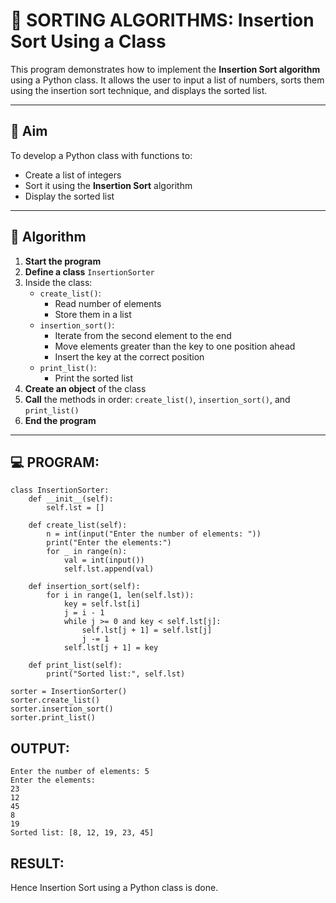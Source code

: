 # 🧮 SORTING ALGORITHMS: Insertion Sort Using a Class

This program demonstrates how to implement the **Insertion Sort algorithm** using a Python class. It allows the user to input a list of numbers, sorts them using the insertion sort technique, and displays the sorted list.

---

## 🎯 Aim

To develop a Python class with functions to:
- Create a list of integers
- Sort it using the **Insertion Sort** algorithm
- Display the sorted list

---

## 🧠 Algorithm

1. **Start the program**
2. **Define a class** `InsertionSorter`
3. Inside the class:
   - `create_list()`:
     - Read number of elements
     - Store them in a list
   - `insertion_sort()`:
     - Iterate from the second element to the end
     - Move elements greater than the key to one position ahead
     - Insert the key at the correct position
   - `print_list()`:
     - Print the sorted list
4. **Create an object** of the class
5. **Call** the methods in order: `create_list()`, `insertion_sort()`, and `print_list()`
6. **End the program**

---

## 💻 PROGRAM:
```
class InsertionSorter:
    def __init__(self):
        self.lst = []

    def create_list(self):
        n = int(input("Enter the number of elements: "))
        print("Enter the elements:")
        for _ in range(n):
            val = int(input())
            self.lst.append(val)

    def insertion_sort(self):
        for i in range(1, len(self.lst)):
            key = self.lst[i]
            j = i - 1
            while j >= 0 and key < self.lst[j]:
                self.lst[j + 1] = self.lst[j]
                j -= 1
            self.lst[j + 1] = key

    def print_list(self):
        print("Sorted list:", self.lst)

sorter = InsertionSorter()
sorter.create_list()
sorter.insertion_sort()
sorter.print_list()
```

## OUTPUT:
```
Enter the number of elements: 5
Enter the elements:
23
12
45
8
19
Sorted list: [8, 12, 19, 23, 45]
```
## RESULT:
Hence Insertion Sort using a Python class is done.
